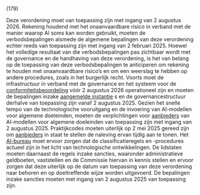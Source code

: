 (179)

Deze verordening moet van toepassing zijn met ingang van 2 augustus 2026. Rekening houdend met het onaanvaardbare risico in verband met de manier waarop AI soms kan worden gebruikt, moeten de verbodsbepalingen alsmede de algemene bepalingen van deze verordening echter reeds van toepassing zijn met ingang van 2 februari 2025. Hoewel het volledige resultaat van die verbodsbepalingen pas zichtbaar wordt met de governance en de handhaving van deze verordening, is het van belang op de toepassing van deze verbodsbepalingen te anticiperen om rekening te houden met onaanvaardbare risico’s en om een weerslag te hebben op andere procedures, zoals in het burgerlijk recht. Voorts moet de infrastructuur in verband met de governance en het systeem voor de [conformiteitsbeoordeling](a3.md#^conformiteitsbeoordeling) vóór 2 augustus 2026 operationeel zijn en moeten de bepalingen inzake [aangemelde instantie](a3.md#^aanins) s en de governancestructuur derhalve van toepassing zijn vanaf 2 augustus 2025. Gezien het snelle tempo van de technologische vooruitgang en de invoering van AI-modellen voor algemene doeleinden, moeten de verplichtingen voor [aanbieders](a3.md#^aanbieder) van AI-modellen voor algemene doeleinden van toepassing zijn met ingang van 2 augustus 2025. Praktijkcodes moeten uiterlijk op 2 mei 2025 gereed zijn om [aanbieders](a3.md#^aanbieder) in staat te stellen de naleving ervan tijdig aan te tonen. Het [AI-bureau](a3.md#^aibur) moet ervoor zorgen dat de classificatieregels en -procedures actueel zijn in het licht van technologische ontwikkelingen. De lidstaten moeten daarnaast de regels inzake sancties, waaronder administratieve geldboeten, vaststellen en de Commissie hiervan in kennis stellen en ervoor zorgen dat deze uiterlijk op de datum van toepassing van deze verordening naar behoren en op doeltreffende wijze worden uitgevoerd. De bepalingen inzake sancties moeten met ingang van 2 augustus 2025 van toepassing zijn.
